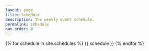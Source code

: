 ```yaml
---
layout: page
title: Schedule
description: The weekly event schedule.
permalink: schedule
nav_order: 8
---
```


{% for schedule in site.schedules %}
{{ schedule }}
{% endfor %}

